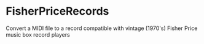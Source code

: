 # FisherPriceRecords
Convert a MIDI file to a record compatible with vintage (1970's) Fisher Price music box record players
